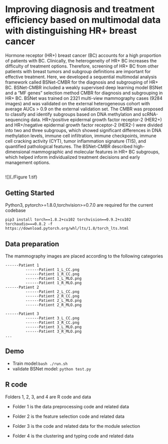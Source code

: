 # Improving diagnosis and treatment efficiency based on multimodal data with distinguishing HR+ breast cancer
Hormone receptor (HR+) breast cancer (BC) accounts for a high proportion of patients with BC. Clinically, the heterogeneity of HR+ BC increases the difficulty of treatment options. Therefore, screening of HR+ BC from other patients with breast tumors and subgroup definitions are important for effective treatment. Here, we developed a sequential multimodal analysis framework called BSNet-CMBR for the diagnosis and subgrouping of HR+ BC. BSNet-CMBR included a weakly supervised deep learning model BSNet and a “MF genes” selection method CMBR for diagnosis and subgrouping in HR+ BC. BSNet was trained on 2321 multi-view mammography cases (9284 images) and was validated on the external heterogeneous cohort with average AUCs > 0.9 on the external validation set. The CMBR was proposed to classify and identify subgroups based on DNA methylation and scRNA-sequencing data. HR+/positive epidermal growth factor receptor-2 (HER2+) and HR+/negative epidermal growth factor receptor-2 (HER2-) were divided into two and three subgroups, which showed significant differences in DNA methylation levels, immune cell infiltration, immune checkpoints, immune cell cracking activity (CYT), tumor inflammation signature (TIS), and quantified pathological features. The BSNet-CMBR described high-dimensional mammographic and molecular features in HR+ BC subgroups, which helped inform individualized treatment decisions and early management options.

##
![](./Figure 1.tif)

## Getting Started
Python3, pytorch>=1.8.0,torchvision>=0.7.0 are required for the current codebase
```
pip3 install torch==1.8.2+cu102 torchvision==0.9.2+cu102 torchaudio===0.8.2 -f https://download.pytorch.org/whl/lts/1.8/torch_lts.html
```
## Data preparation

The mammography images are placed according to the following categories
```
------Patient 1
         ------Patient 1_L_CC.png
         ------Patient 1_R_CC.png
         ------Patient 1_L_MLO.png
         ------Patient 1_R_MLO.png
------Patient 2
         ------Patient 2_L_CC.png
         ------Patient 2_R_CC.png
         ------Patient 2_L_MLO.png
         ------Patient 2_R_MLO.png
         
------Patient 3
         ------Patient 3_L_CC.png
         ------Patient 3_R_CC.png
         ------Patient 3_L_MLO.png
         ------Patient 3_R_MLO.png
...         

```

## Demo


* Train model:`bash ./run.sh`
* validate BSNet model:  `python test.py`  

## R code

Folders 1, 2, 3, and 4 are R code and data

* Folder 1 is the data preprocessing code and related data

* Folder 2 is the feature selection code and related data

* Folder 3 is the code and related data for the module selection

* Folder 4 is the clustering and typing code and related data
